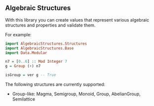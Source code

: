 ## Algebraic Structures

With this library you can create values that represent various algebraic structures and properties and validate them.

For example:
```haskell
import AlgebraicStructures.Structures
import AlgebraicStructures.Base
import Data.Modular

n7 = [0..6] :: Mod Integer 7
g = Group (+) n7

isGroup = ver g -- True
```

The following structures are currently supported:
- Group-like: Magma, Semigroup, Monoid, Group, AbelianGroup, Semilattice

